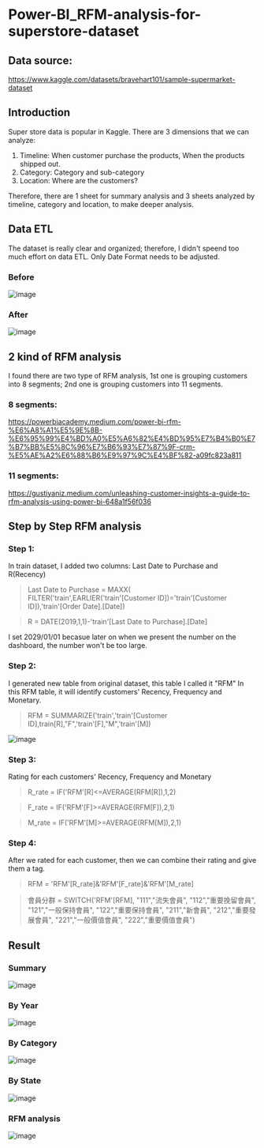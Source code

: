 # Power-BI_RFM-analysis-for-superstore-dataset

## Data source:
https://www.kaggle.com/datasets/bravehart101/sample-supermarket-dataset

## Introduction
Super store data is popular in Kaggle.
There are 3 dimensions that we can analyze: 
1. Timeline: When customer purchase the products, When the products shipped out.
2. Category: Category and sub-category
3. Location: Where are the customers?

Therefore, there are 1 sheet for summary analysis and 3 sheets analyzed by timeline, category and location, to make deeper analysis.

## Data ETL
The dataset is really clear and organized; therefore, I didn't speend too much effort on data ETL.
Only Date Format needs to be adjusted.
### Before
![image](https://github.com/user-attachments/assets/2d266e4c-e3a1-4dad-a7fd-b405214e6fc7)

### After
![image](https://github.com/user-attachments/assets/6d8a50c7-7616-4089-bb2c-2f1299905ce7)

## 2 kind of RFM analysis
I found there are two type of RFM analysis, 1st one is grouping customers into 8 segments; 2nd one is grouping customers into 11 segments.

### 8 segments:

https://powerbiacademy.medium.com/power-bi-rfm-%E6%A8%A1%E5%9E%8B-%E6%95%99%E4%BD%A0%E5%A6%82%E4%BD%95%E7%B4%B0%E7%B7%BB%E5%8C%96%E7%B6%93%E7%87%9F-crm-%E5%AE%A2%E6%88%B6%E9%97%9C%E4%BF%82-a09fc823a811

### 11 segments:

https://gustiyaniz.medium.com/unleashing-customer-insights-a-guide-to-rfm-analysis-using-power-bi-648a1f56f036

## Step by Step RFM analysis
### Step 1:
In train dataset, I added two columns: Last Date to Purchase and R(Recency)

> Last Date to Purchase = MAXX(
    FILTER('train',EARLIER('train'[Customer ID])='train'[Customer ID]),'train'[Order Date].[Date])

> R = DATE(2019,1,1)-'train'[Last Date to Purchase].[Date]

I set 2029/01/01 becasue later on when we present the number on the dashboard, the number won't be too large.

### Step 2:
I generated new table from original dataset, this table I called it "RFM"
In this RFM table, it will identify customers' Recency, Frequency and Monetary.
> RFM = SUMMARIZE('train','train'[Customer ID],train[R],"F",'train'[F],"M",'train'[M])

![image](https://github.com/user-attachments/assets/7c6fea01-a4b0-4549-98d5-3d2174264672)

### Step 3:
Rating for each customers' Recency, Frequency and Monetary

> R_rate = IF('RFM'[R]<=AVERAGE(RFM[R]),1,2)

> F_rate = IF('RFM'[F]>=AVERAGE(RFM[F]),2,1)

> M_rate = IF('RFM'[M]>=AVERAGE(RFM[M]),2,1)

### Step 4:
After we rated for each customer, then we can combine their rating and give them a tag.

>RFM = 'RFM'[R_rate]&'RFM'[F_rate]&'RFM'[M_rate]

>會員分群 = SWITCH('RFM'[RFM],
"111","流失會員",
"112","重要挽留會員",
"121","一般保持會員",
"122","重要保持會員",
"211","新會員",
"212","重要發展會員",
"221","一般價值會員",
"222","重要價值會員")


## Result
### Summary
![image](https://github.com/user-attachments/assets/499e860f-f536-483c-b351-7565d0c2f54f)

### By Year
![image](https://github.com/user-attachments/assets/5b5702be-1eda-48eb-b5c0-7d1e3ff29e8d)

### By Category
![image](https://github.com/user-attachments/assets/14582621-b203-48e5-8985-1e4f4384da08)

### By State
![image](https://github.com/user-attachments/assets/114ddef5-1e65-426f-9c0a-31ca5b59dfd2)

### RFM analysis
![image](https://github.com/user-attachments/assets/92fc020d-b173-46ad-bd88-870b6d62a81a)

